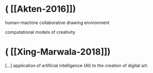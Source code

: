 # ( [[Akten-2016]])


human-machine collaborative drawing environment


computational models of creativity

  




# ( [[Xing-Marwala-2018]])


 [...] application of artificial intelligence (AI) to the creation of digital art.





